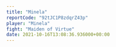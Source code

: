 ```yaml
---
title: "Minela"
reportCode: "92tJC1P8zdqrZ43p"
player: "Minela"
fight: "Maiden of Virtue"
date: 2021-10-16T13:08:36.936000+00:00
---
```

